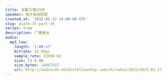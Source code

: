 ```yaml
---
title: 诗篇37篇19讲
speaker: 电子圣经团契
created_at: '2015-01-17 14:00:00 UTC'
slug: psalm-37-part-19
series: true
description: 广播电台
audio:
  mp3_low:
    length: '1:00:17'
    bitrate: 32 Kbps
    sample_rate: 22050 Hz
    size: 13.8 MB
    size_bytes: 14467437
    url: http://audiocdn.ebiblefellowship.com/zh/radio/2015/2015.01.17_EBF_-_Psalm_37_Part_19.mp3
---
```

